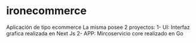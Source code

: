 # ironecommerce
Aplicación de tipo ecommerce
La misma posee 2 proyectos:
1- UI: Interfaz grafica realizada en Next Js
2- APP: Mircoservicio core realizado en Go
